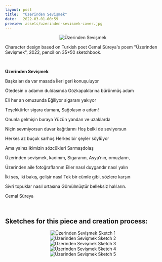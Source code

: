 ```yaml
---
layout: post
title:  "Üzerinden Sevişmek"
date:   2022-03-01-00:59
preview: assets/uzerinden-sevismek-cover.jpg
---
```


<div style="text-align: center"><img src="{{site.baseurl}}/assets/üzerinden-sevişmek.jpeg" alt="Üzerinden Sevişmek" class="center"/></div>

Character design based on Turkish poet Cemal Süreya's poem "Üzerinden Sevişmek", 2022, pencil on 35*50 sketchbook.

&nbsp;

**Üzerinden Sevişmek**

Başkaları da var masada
İleri geri konuşuluyor

Ötedesin o adamın duldasında
Gözkapaklarına bürünmüş adam

Eli her an omuzunda
Eğiliyor sigaranı yakıyor

Teşekkürler sigara dumanı,
Sağolasın o adam!

Onunla gelmişin buraya
Yüzün yandan ve uzaklarda

Niçin sevmiyorsun duvar kağıtlarını
Hoş belki de seviyorsun

Herkes az buçuk sarhoş
Herkes bir şeyler söylüyor

Ama yalnız ikimizin sözcükleri
Sarmaşdolaş

Üzerinden sevişmek, kadınım,
Sigaranın, Asya’nın, omuzların,

Üzerinden aile fotoğraflarının
Eller nasıl duygandır nasıl yalın

İki ses, iki bakış, gelişir nasıl
Tek bir cümle gibi, sözlere karşın

Sivri topuklar nasıl ortasına
Gömülmüştür belleksiz halıların.

Cemal Süreya

&nbsp;

## Sketches for this piece and creation process:

<div style="text-align: center"><img src="{{site.baseurl}}/assets/uzsev-1.jpeg" alt="Üzerinden Sevişmek Sketch 1" class="center"/></div>
<div style="text-align: center"><img src="{{site.baseurl}}/assets/uzsev-2.jpeg" alt="Üzerinden Sevişmek Sketch 2" class="center"/></div>
<div style="text-align: center"><img src="{{site.baseurl}}/assets/uzsev-3.jpeg" alt="Üzerinden Sevişmek Sketch 3" class="center"/></div>
<div style="text-align: center"><img src="{{site.baseurl}}/assets/uzsev-4.jpeg" alt="Üzerinden Sevişmek Sketch 4" class="center"/></div>
<div style="text-align: center"><img src="{{site.baseurl}}/assets/uzsev-5.jpeg" alt="Üzerinden Sevişmek Sketch 5" class="center"/></div>

&nbsp;
